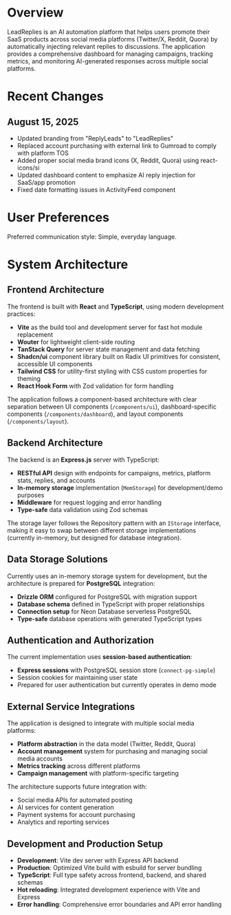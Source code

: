 # Overview

LeadReplies is an AI automation platform that helps users promote their SaaS products across social media platforms (Twitter/X, Reddit, Quora) by automatically injecting relevant replies to discussions. The application provides a comprehensive dashboard for managing campaigns, tracking metrics, and monitoring AI-generated responses across multiple social platforms.

# Recent Changes

## August 15, 2025
- Updated branding from "ReplyLeads" to "LeadReplies" 
- Replaced account purchasing with external link to Gumroad to comply with platform TOS
- Added proper social media brand icons (X, Reddit, Quora) using react-icons/si
- Updated dashboard content to emphasize AI reply injection for SaaS/app promotion
- Fixed date formatting issues in ActivityFeed component

# User Preferences

Preferred communication style: Simple, everyday language.

# System Architecture

## Frontend Architecture
The frontend is built with **React** and **TypeScript**, using modern development practices:
- **Vite** as the build tool and development server for fast hot module replacement
- **Wouter** for lightweight client-side routing 
- **TanStack Query** for server state management and data fetching
- **Shadcn/ui** component library built on Radix UI primitives for consistent, accessible UI components
- **Tailwind CSS** for utility-first styling with CSS custom properties for theming
- **React Hook Form** with Zod validation for form handling

The application follows a component-based architecture with clear separation between UI components (`/components/ui`), dashboard-specific components (`/components/dashboard`), and layout components (`/components/layout`).

## Backend Architecture
The backend is an **Express.js** server with TypeScript:
- **RESTful API** design with endpoints for campaigns, metrics, platform stats, replies, and accounts
- **In-memory storage** implementation (`MemStorage`) for development/demo purposes
- **Middleware** for request logging and error handling
- **Type-safe** data validation using Zod schemas

The storage layer follows the Repository pattern with an `IStorage` interface, making it easy to swap between different storage implementations (currently in-memory, but designed for database integration).

## Data Storage Solutions
Currently uses an in-memory storage system for development, but the architecture is prepared for **PostgreSQL** integration:
- **Drizzle ORM** configured for PostgreSQL with migration support
- **Database schema** defined in TypeScript with proper relationships
- **Connection setup** for Neon Database serverless PostgreSQL
- **Type-safe** database operations with generated TypeScript types

## Authentication and Authorization
The current implementation uses **session-based authentication**:
- **Express sessions** with PostgreSQL session store (`connect-pg-simple`)
- Session cookies for maintaining user state
- Prepared for user authentication but currently operates in demo mode

## External Service Integrations
The application is designed to integrate with multiple social media platforms:
- **Platform abstraction** in the data model (Twitter, Reddit, Quora)
- **Account management** system for purchasing and managing social media accounts
- **Metrics tracking** across different platforms
- **Campaign management** with platform-specific targeting

The architecture supports future integration with:
- Social media APIs for automated posting
- AI services for content generation
- Payment systems for account purchasing
- Analytics and reporting services

## Development and Production Setup
- **Development**: Vite dev server with Express API backend
- **Production**: Optimized Vite build with esbuild for server bundling
- **TypeScript**: Full type safety across frontend, backend, and shared schemas
- **Hot reloading**: Integrated development experience with Vite and Express
- **Error handling**: Comprehensive error boundaries and API error handling